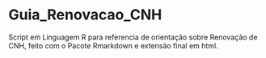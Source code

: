 # Guia_Renovacao_CNH
Script em Linguagem R para referencia de orientação sobre Renovação de CNH, feito com o Pacote Rmarkdown e extensão final em html.
